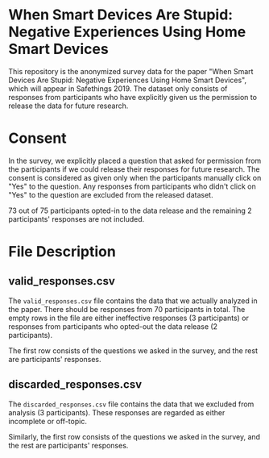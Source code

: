 # When Smart Devices Are Stupid: Negative Experiences Using Home Smart Devices

This repository is the anonymized survey data for the paper "When Smart Devices Are Stupid: Negative Experiences Using Home Smart Devices", which will appear in Safethings 2019. The dataset only consists of responses from participants who have explicitly given us the permission to release the data for future research. 

# Consent

In the survey, we explicitly placed a question that asked for permission from the participants if we could release their responses for future research. The consent is considered as given only when the participants manually click on "Yes" to the question. Any responses from participants who didn't click on "Yes" to the question are excluded from the released dataset. 

73 out of 75 participants opted-in to the data release and the remaining 2 participants' responses are not included. 

# File Description

## valid_responses.csv

The `valid_responses.csv` file contains the data that we actually analyzed in the paper. There should be responses from 70 participants in total. The empty rows in the file are either ineffective responses (3 participants) or responses from participants who opted-out the data release (2 participants).

The first row consists of the questions we asked in the survey, and the rest are participants' responses.

## discarded_responses.csv

The `discarded_responses.csv` file contains the data that we excluded from analysis (3 participants). These responses are regarded as either incomplete or off-topic.

Similarly, the first row consists of the questions we asked in the survey, and the rest are participants' responses.